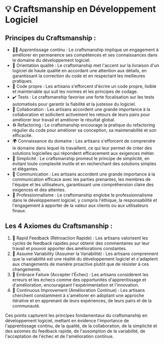 # 💡 Craftsmanship en Développement Logiciel

## Principes du Craftsmanship :

- 👩‍🎓 Apprentissage continu : Le craftsmanship implique un engagement à améliorer en permanence ses compétences et ses connaissances dans le domaine du développement logiciel.
- 🌟 Orientation qualité : Le craftsmanship met l'accent sur la livraison d'un logiciel de haute qualité en accordant une attention aux détails, en garantissant la correction du code et en respectant les meilleures pratiques.
- 🧹 Code propre : Les artisans s'efforcent d'écrire un code propre, lisible et maintenable qui suit les normes et les principes de codage.
- ✔️ Tests : Le craftsmanship favorise une forte focalisation sur les tests automatisés pour garantir la fiabilité et la justesse du logiciel.
- 🤝 Collaboration : Les artisans accordent une grande importance à la collaboration et sollicitent activement les retours de leurs pairs pour améliorer leur travail et améliorer le résultat global.
- ♻️ Refactoring : Le craftsmanship encourage la pratique du refactoring régulier du code pour améliorer sa conception, sa maintenabilité et son efficacité.
- 🌍 Connaissance du domaine : Les artisans s'efforcent de comprendre le domaine dans lequel ils travaillent, ce qui leur permet de créer des solutions logicielles qui répondent efficacement aux exigences métier.
- 🎯 Simplicité : Le craftsmanship promeut le principe de simplicité, en évitant toute complexité inutile et en recherchant des solutions simples et élégantes.
- 📢 Communication : Les artisans accordent une grande importance à la communication efficace avec les parties prenantes, les membres de l'équipe et les utilisateurs, garantissant une compréhension claire des exigences et des attentes.
- 👔 Professionnalisme : Le craftsmanship englobe le professionnalisme dans le développement logiciel, y compris l'éthique, la responsabilité et l'engagement à apporter de la valeur aux clients ou aux utilisateurs finaux.

## Les 4 Axiomes du Craftsmanship :

1. 🚀 Rapid Feedback (Rétroaction Rapide) : Les artisans valorisent les cycles de feedback rapides pour obtenir des commentaires sur leur travail et pouvoir apporter des améliorations constantes.
2. 🔬 Assume Variability (Assumer la Variabilité) : Les artisans comprennent que la variabilité est une réalité du développement logiciel et s'adaptent aux changements de manière proactive plutôt que de résister à ces changements.
3. 🧪 Embrace Failure (Accepter l'Échec) : Les artisans considèrent les erreurs et les échecs comme des opportunités d'apprentissage et d'amélioration, encourageant l'expérimentation et l'innovation.
4. 🌱 Continuous Improvement (Amélioration Continue) : Les artisans cherchent constamment à s'améliorer en adoptant une approche itérative et en apprenant de leurs expériences, de leurs pairs et de la communauté.

Ces points capturent les principes fondamentaux du craftsmanship en développement logiciel, mettant en évidence l'importance de l'apprentissage continu, de la qualité, de la collaboration, de la simplicité et des axiomes du feedback rapide, de l'assomption de la variabilité, de l'acceptation de l'échec et de l'amélioration continue.
